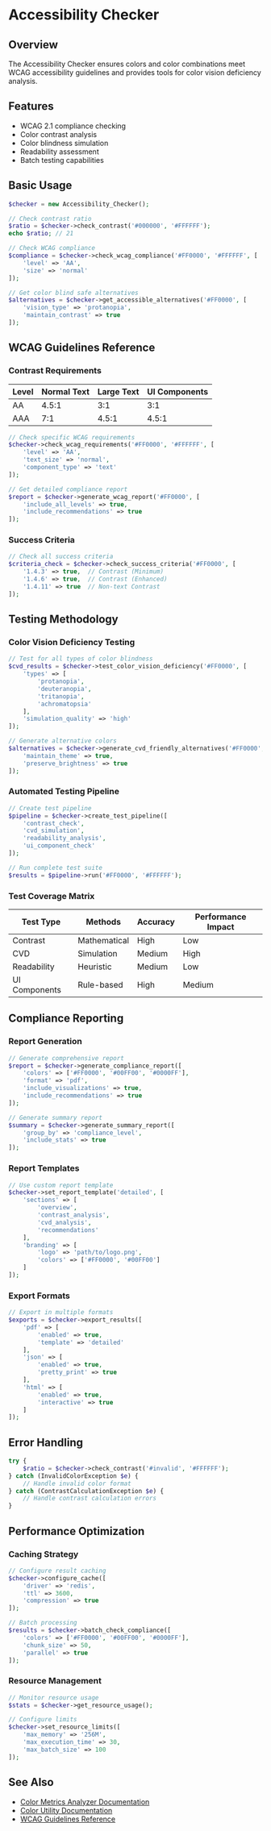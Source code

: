 # Accessibility Checker

## Overview
The Accessibility Checker ensures colors and color combinations meet WCAG accessibility guidelines and provides tools for color vision deficiency analysis.

## Features
- WCAG 2.1 compliance checking
- Color contrast analysis
- Color blindness simulation
- Readability assessment
- Batch testing capabilities

## Basic Usage

```php
$checker = new Accessibility_Checker();

// Check contrast ratio
$ratio = $checker->check_contrast('#000000', '#FFFFFF');
echo $ratio; // 21

// Check WCAG compliance
$compliance = $checker->check_wcag_compliance('#FF0000', '#FFFFFF', [
    'level' => 'AA',
    'size' => 'normal'
]);

// Get color blind safe alternatives
$alternatives = $checker->get_accessible_alternatives('#FF0000', [
    'vision_type' => 'protanopia',
    'maintain_contrast' => true
]);
```

## WCAG Guidelines Reference

### Contrast Requirements

| Level | Normal Text | Large Text | UI Components |
|-------|-------------|------------|---------------|
| AA | 4.5:1 | 3:1 | 3:1 |
| AAA | 7:1 | 4.5:1 | 4.5:1 |

```php
// Check specific WCAG requirements
$checker->check_wcag_requirements('#FF0000', '#FFFFFF', [
    'level' => 'AA',
    'text_size' => 'normal',
    'component_type' => 'text'
]);

// Get detailed compliance report
$report = $checker->generate_wcag_report('#FF0000', [
    'include_all_levels' => true,
    'include_recommendations' => true
]);
```

### Success Criteria

```php
// Check all success criteria
$criteria_check = $checker->check_success_criteria('#FF0000', [
    '1.4.3' => true,  // Contrast (Minimum)
    '1.4.6' => true,  // Contrast (Enhanced)
    '1.4.11' => true  // Non-text Contrast
]);
```

## Testing Methodology

### Color Vision Deficiency Testing

```php
// Test for all types of color blindness
$cvd_results = $checker->test_color_vision_deficiency('#FF0000', [
    'types' => [
        'protanopia',
        'deuteranopia',
        'tritanopia',
        'achromatopsia'
    ],
    'simulation_quality' => 'high'
]);

// Generate alternative colors
$alternatives = $checker->generate_cvd_friendly_alternatives('#FF0000', [
    'maintain_theme' => true,
    'preserve_brightness' => true
]);
```

### Automated Testing Pipeline

```php
// Create test pipeline
$pipeline = $checker->create_test_pipeline([
    'contrast_check',
    'cvd_simulation',
    'readability_analysis',
    'ui_component_check'
]);

// Run complete test suite
$results = $pipeline->run('#FF0000', '#FFFFFF');
```

### Test Coverage Matrix

| Test Type | Methods | Accuracy | Performance Impact |
|-----------|---------|----------|-------------------|
| Contrast | Mathematical | High | Low |
| CVD | Simulation | Medium | High |
| Readability | Heuristic | Medium | Low |
| UI Components | Rule-based | High | Medium |

## Compliance Reporting

### Report Generation

```php
// Generate comprehensive report
$report = $checker->generate_compliance_report([
    'colors' => ['#FF0000', '#00FF00', '#0000FF'],
    'format' => 'pdf',
    'include_visualizations' => true,
    'include_recommendations' => true
]);

// Generate summary report
$summary = $checker->generate_summary_report([
    'group_by' => 'compliance_level',
    'include_stats' => true
]);
```

### Report Templates

```php
// Use custom report template
$checker->set_report_template('detailed', [
    'sections' => [
        'overview',
        'contrast_analysis',
        'cvd_analysis',
        'recommendations'
    ],
    'branding' => [
        'logo' => 'path/to/logo.png',
        'colors' => ['#FF0000', '#00FF00']
    ]
]);
```

### Export Formats

```php
// Export in multiple formats
$exports = $checker->export_results([
    'pdf' => [
        'enabled' => true,
        'template' => 'detailed'
    ],
    'json' => [
        'enabled' => true,
        'pretty_print' => true
    ],
    'html' => [
        'enabled' => true,
        'interactive' => true
    ]
]);
```

## Error Handling

```php
try {
    $ratio = $checker->check_contrast('#invalid', '#FFFFFF');
} catch (InvalidColorException $e) {
    // Handle invalid color format
} catch (ContrastCalculationException $e) {
    // Handle contrast calculation errors
}
```

## Performance Optimization

### Caching Strategy

```php
// Configure result caching
$checker->configure_cache([
    'driver' => 'redis',
    'ttl' => 3600,
    'compression' => true
]);

// Batch processing
$results = $checker->batch_check_compliance([
    'colors' => ['#FF0000', '#00FF00', '#0000FF'],
    'chunk_size' => 50,
    'parallel' => true
]);
```

### Resource Management

```php
// Monitor resource usage
$stats = $checker->get_resource_usage();

// Configure limits
$checker->set_resource_limits([
    'max_memory' => '256M',
    'max_execution_time' => 30,
    'max_batch_size' => 100
]);
```

## See Also
- [Color Metrics Analyzer Documentation](color-metrics-analyzer.md)
- [Color Utility Documentation](color-utility.md)
- [WCAG Guidelines Reference](https://www.w3.org/WAI/WCAG21/quickref/)
